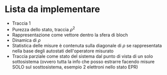 # Lista da implementare
- Traccia 1
- Purezza dello stato, traccia $\rho^2$
- Rappresentazione come vettore dentro la sfera di bloch
- Dinamica di $\rho$
- Statistica delle misure è contenuta sulla diagonale di $\rho$ se rappresentata nella base degli autostati dell'operatore misurato
- Traccia parziale come stato del sistema dal punto di vista di un solo sottosistema (ovvero tutta la info che posso estrarre facendo misure SOLO sul sosttosistema, esempio 2 elettroni nello stato EPR)